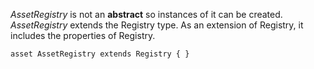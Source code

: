 *AssetRegistry* is not an **abstract** so instances of it can be created. *AssetRegistry* extends the Registry type. As an extension of Registry, it includes the properties of Registry.

```
asset AssetRegistry extends Registry { }
```
